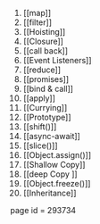 1) [[map]]
2) [[filter]]
3) [[Hoisting]]
4) [[Closure]]
5) [[call back]]
6) [[Event Listeners]]
7)  [[reduce]]
8)  [[promises]]
9) [[bind & call]]
10) [[apply]]
11) [[Currying]]
12) [[Prototype]]
13) [[shift()]]
14)  [[async-await]]
15) [[slice()]]
16) [[Object.assign()]]
17) [[Shallow Copy]]
18) [[deep Copy ]]
19) [[Object.freeze()]]
20) [[Inheritance]]


page id =  293734







